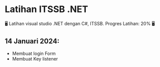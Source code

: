 # Latihan ITSSB .NET

🖥️ Latihan visual studio .NET dengan C#, ITSSB. Progres Latihan: 20% 🖥️

## 14 Januari 2024:
* Membuat login Form
* Membuat Key listener
